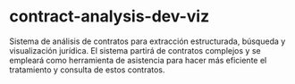 # contract-analysis-dev-viz
Sistema de análisis de contratos para extracción estructurada, búsqueda y visualización jurídica. El sistema partirá de contratos complejos y se empleará como herramienta de asistencia para hacer más eficiente el tratamiento y consulta de estos contratos.
